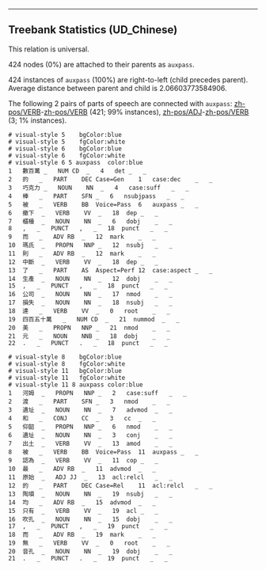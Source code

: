 

--------------------------------------------------------------------------------

## Treebank Statistics (UD_Chinese)

This relation is universal.

424 nodes (0%) are attached to their parents as `auxpass`.

424 instances of `auxpass` (100%) are right-to-left (child precedes parent).
Average distance between parent and child is 2.06603773584906.

The following 2 pairs of parts of speech are connected with `auxpass`: [zh-pos/VERB]()-[zh-pos/VERB]() (421; 99% instances), [zh-pos/ADJ]()-[zh-pos/VERB]() (3; 1% instances).


~~~ conllu
# visual-style 5	bgColor:blue
# visual-style 5	fgColor:white
# visual-style 6	bgColor:blue
# visual-style 6	fgColor:white
# visual-style 6 5 auxpass	color:blue
1	數百萬	_	NUM	CD	_	4	det	_	_
2	的	_	PART	DEC	Case=Gen	1	case:dec	_	_
3	巧克力	_	NOUN	NN	_	4	case:suff	_	_
4	棒	_	PART	SFN	_	6	nsubjpass	_	_
5	被	_	VERB	BB	Voice=Pass	6	auxpass	_	_
6	撤下	_	VERB	VV	_	18	dep	_	_
7	櫃檯	_	NOUN	NN	_	6	dobj	_	_
8	,	_	PUNCT	,	_	18	punct	_	_
9	而	_	ADV	RB	_	12	mark	_	_
10	瑪氏	_	PROPN	NNP	_	12	nsubj	_	_
11	則	_	ADV	RB	_	12	mark	_	_
12	中斷	_	VERB	VV	_	18	dep	_	_
13	了	_	PART	AS	Aspect=Perf	12	case:aspect	_	_
14	生產	_	NOUN	NN	_	12	dobj	_	_
15	,	_	PUNCT	,	_	18	punct	_	_
16	公司	_	NOUN	NN	_	17	nmod	_	_
17	損失	_	NOUN	NN	_	18	nsubj	_	_
18	達	_	VERB	VV	_	0	root	_	_
19	四百五十萬	_	NUM	CD	_	21	nummod	_	_
20	美	_	PROPN	NNP	_	21	nmod	_	_
21	元	_	NOUN	NNB	_	18	dobj	_	_
22	.	_	PUNCT	.	_	18	punct	_	_

~~~


~~~ conllu
# visual-style 8	bgColor:blue
# visual-style 8	fgColor:white
# visual-style 11	bgColor:blue
# visual-style 11	fgColor:white
# visual-style 11 8 auxpass	color:blue
1	河姆	_	PROPN	NNP	_	2	case:suff	_	_
2	渡	_	PART	SFN	_	3	nmod	_	_
3	遺址	_	NOUN	NN	_	7	advmod	_	_
4	和	_	CONJ	CC	_	3	cc	_	_
5	仰韶	_	PROPN	NNP	_	6	nmod	_	_
6	遺址	_	NOUN	NN	_	3	conj	_	_
7	出土	_	VERB	VV	_	13	amod	_	_
8	被	_	VERB	BB	Voice=Pass	11	auxpass	_	_
9	認為	_	VERB	VV	_	11	cop	_	_
10	最	_	ADV	RB	_	11	advmod	_	_
11	原始	_	ADJ	JJ	_	13	acl:relcl	_	_
12	的	_	PART	DEC	Case=Rel	11	acl:relcl	_	_
13	陶塤	_	NOUN	NN	_	19	nsubj	_	_
14	均	_	ADV	RB	_	15	advmod	_	_
15	只有	_	VERB	VV	_	19	acl	_	_
16	吹孔	_	NOUN	NN	_	15	dobj	_	_
17	,	_	PUNCT	,	_	19	punct	_	_
18	而	_	ADV	RB	_	19	mark	_	_
19	無	_	VERB	VV	_	0	root	_	_
20	音孔	_	NOUN	NN	_	19	dobj	_	_
21	.	_	PUNCT	.	_	19	punct	_	_

~~~


